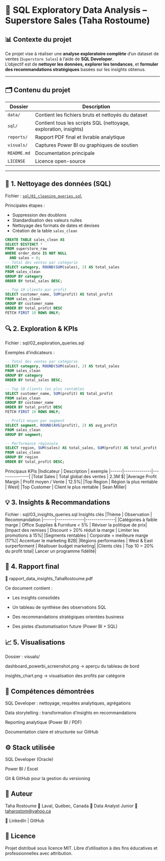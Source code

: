 # 🧮 SQL Exploratory Data Analysis – Superstore Sales (Taha Rostoume)

## 📊 Contexte du projet
Ce projet vise à réaliser une **analyse exploratoire complète** d’un dataset de ventes (`Superstore Sales`) à l’aide de **SQL Developer**.  
L’objectif est de **nettoyer les données, explorer les tendances**, et **formuler des recommandations stratégiques** basées sur les insights obtenus.

---

## 🗂️ Contenu du projet

| Dossier | Description |
|----------|--------------|
| `data/` | Contient les fichiers bruts et nettoyés du dataset |
| `sql/` | Contient tous les scripts SQL (nettoyage, exploration, insights) |
| `reports/` | Rapport PDF final et livrable analytique |
| `visuals/` | Captures Power BI ou graphiques de soutien |
| `README.md` | Documentation principale |
| `LICENSE` | Licence open-source |

---

## 🧩 1. Nettoyage des données (SQL)
Fichier : [`sql/01_cleaning_queries.sql`](sql/01_cleaning_queries.sql)

Principales étapes :
- Suppression des doublons  
- Standardisation des valeurs nulles  
- Nettoyage des formats de dates et devises  
- Création de la table `sales_clean`

```sql
CREATE TABLE sales_clean AS
SELECT DISTINCT *
FROM superstore_raw
WHERE order_date IS NOT NULL
  AND sales > 0;
-- Total des ventes par catégorie
SELECT category, ROUND(SUM(sales), 2) AS total_sales
FROM sales_clean
GROUP BY category
ORDER BY total_sales DESC;

-- Top 10 clients par profit
SELECT customer_name, SUM(profit) AS total_profit
FROM sales_clean
GROUP BY customer_name
ORDER BY total_profit DESC
FETCH FIRST 10 ROWS ONLY;
```

## 🔍 2. Exploration & KPIs

Fichier : sql/02_exploration_queries.sql

Exemples d’indicateurs :
```sql
-- Total des ventes par catégorie
SELECT category, ROUND(SUM(sales), 2) AS total_sales
FROM sales_clean
GROUP BY category
ORDER BY total_sales DESC;

-- Top 10 clients les plus rentables
SELECT customer_name, SUM(profit) AS total_profit
FROM sales_clean
GROUP BY customer_name
ORDER BY total_profit DESC
FETCH FIRST 10 ROWS ONLY;

-- Profit moyen par segment
SELECT segment, ROUND(AVG(profit), 2) AS avg_profit
FROM sales_clean
GROUP BY segment;

-- Performance régionale
SELECT region, SUM(sales) AS total_sales, SUM(profit) AS total_profit
FROM sales_clean
GROUP BY region
ORDER BY total_profit DESC;

```
Principaux KPIs
|Indicateur |	Description |	exemple
|------|--------------|---------------|
|Total Sales |	Total global des ventes |	2.3M $|
|Average Profit Margin |	Profit moyen / Vente	| 12.5%|
|Top Region |	Région la plus rentable |	West|
|Top Customer |	Client le plus rentable |	Sean Miller|


## 💡 3. Insights & Recommandations

Fichier : sql/03_insights_queries.sql
Insights clés
|Thème |	Observation |	Recommandation
|------|--------------|---------------|
|Catégories à faible marge	| Office Supplies & Furniture < 5%	| Réviser la politique de prix|
|Impact des remises	| Discount > 20% réduit la marge |	Limiter les promotions à 15%|
|Segments rentables	| Corporate = meilleure marge (17%)|	Accentuer le marketing B2B|
|Régions performantes	| West & East surperforment	| Réallouer budget marketing|
|Clients clés	| Top 10 = 20% du profit total| Lancer un programme fidélité|

## 📑 4. Rapport final

📄 rapport_data_insights_TahaRostoume.pdf

Ce document contient :

* Les insights consolidés

* Un tableau de synthèse des observations SQL

* Des recommandations stratégiques orientées business

* Des pistes d’automatisation future (Power BI + SQL)

## 📈 5. Visualisations

Dossier : visuals/

dashboard_powerbi_screenshot.png → aperçu du tableau de bord

insights_chart.png → visualisation des profits par catégorie

## 🧠 Compétences démontrées

SQL Developer : nettoyage, requêtes analytiques, agrégations

Data storytelling : transformation d’insights en recommandations

Reporting analytique (Power BI / PDF)

Documentation claire et structurée sur GitHub

## ⚙️ Stack utilisée

SQL Developer (Oracle)

Power BI / Excel

Git & GitHub pour la gestion du versioning

## 👤 Auteur

Taha Rostoume
📍 Laval, Québec, Canada
💼 Data Analyst Junior
📧 taharostom@yahoo.ca

🔗 LinkedIn
 | GitHub

##  🪪 Licence

Projet distribué sous licence MIT.
Libre d’utilisation à des fins éducatives et professionnelles avec attribution.
